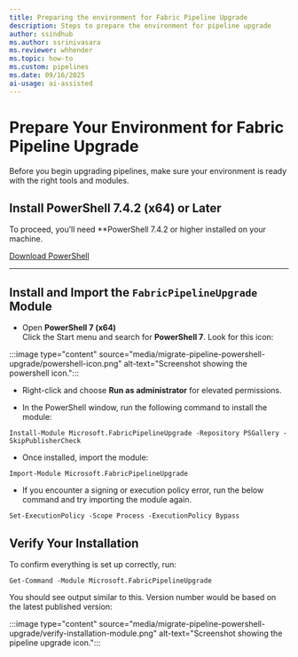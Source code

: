```yaml
---
title: Preparing the environment for Fabric Pipeline Upgrade
description: Steps to prepare the environment for pipeline upgrade
author: ssindhub
ms.author: ssrinivasara
ms.reviewer: whhender
ms.topic: how-to
ms.custom: pipelines
ms.date: 09/16/2025
ai-usage: ai-assisted
---
```


# Prepare Your Environment for Fabric Pipeline Upgrade

Before you begin upgrading pipelines, make sure your environment is ready with the right tools and modules.

## Install PowerShell 7.4.2 (x64) or Later

To proceed, you’ll need **PowerShell 7.4.2 or higher installed on your machine. 

[Download PowerShell](https://learn.microsoft.com/powershell/scripting/install/installing-powershell-on-windows)

---

## Install and Import the `FabricPipelineUpgrade` Module

- Open **PowerShell 7 (x64)**  
   Click the Start menu and search for **PowerShell 7**. Look for this icon:

:::image type="content" source="media/migrate-pipeline-powershell-upgrade/powershell-icon.png" alt-text="Screenshot showing the powershell icon.":::

 - Right-click and choose **Run as administrator** for elevated permissions.
 

- In the PowerShell window, run the following command to install the module:

```
Install-Module Microsoft.FabricPipelineUpgrade -Repository PSGallery -SkipPublisherCheck
```
- Once installed, import the module:
```
Import-Module Microsoft.FabricPipelineUpgrade
```
- If you encounter a signing or execution policy error, run the below command and try importing the module again.
```
Set-ExecutionPolicy -Scope Process -ExecutionPolicy Bypass
```

## Verify Your Installation
To confirm everything is set up correctly, run:
```
Get-Command -Module Microsoft.FabricPipelineUpgrade
```
You should see output similar to this. Version number would be based on the latest published version:

:::image type="content" source="media/migrate-pipeline-powershell-upgrade/verify-installation-module.png" alt-text="Screenshot showing the pipeline upgrade icon.":::



